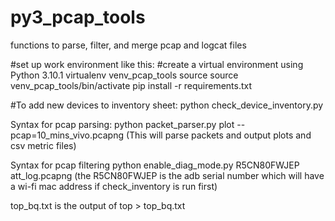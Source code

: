 # py3_pcap_tools
functions to parse, filter, and merge pcap and logcat files

#set up work environment like this:
#create a virtual environment using Python 3.10.1
virtualenv venv_pcap_tools
source source venv_pcap_tools/bin/activate
pip install -r requirements.txt


#To add new devices to inventory sheet:
python check_device_inventory.py

Syntax for pcap parsing:
python packet_parser.py plot --pcap=10_mins_vivo.pcapng        (This will parse packets and output plots and csv metric files)

Syntax for pcap filtering
python enable_diag_mode.py R5CN80FWJEP  att_log.pcapng  (the R5CN80FWJEP is the adb serial number which will have a wi-fi mac address if check_inventory is run first)

top_bq.txt is the output of top > top_bq.txt 
